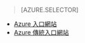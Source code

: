 > [AZURE.SELECTOR]
- [Azure 入口網站](../articles/storage/storage-create-storage-account.md)
- [Azure 傳統入口網站](../articles/storage/storage-create-storage-account-classic-portal.md)


